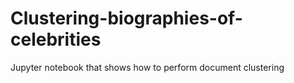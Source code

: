 # Clustering-biographies-of-celebrities
Jupyter notebook that shows how to perform document clustering
